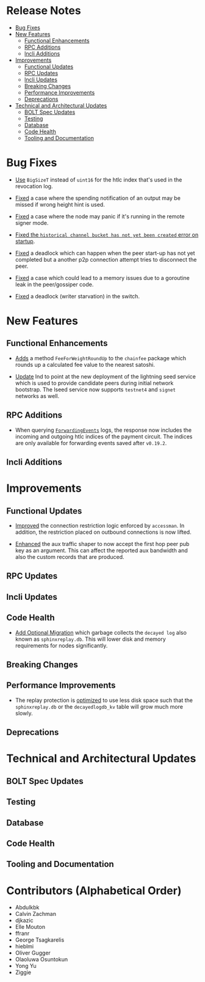 # Release Notes
- [Bug Fixes](#bug-fixes)
- [New Features](#new-features)
    - [Functional Enhancements](#functional-enhancements)
    - [RPC Additions](#rpc-additions)
    - [lncli Additions](#lncli-additions)
- [Improvements](#improvements)
    - [Functional Updates](#functional-updates)
    - [RPC Updates](#rpc-updates)
    - [lncli Updates](#lncli-updates)
    - [Breaking Changes](#breaking-changes)
    - [Performance Improvements](#performance-improvements)
    - [Deprecations](#deprecations)
- [Technical and Architectural Updates](#technical-and-architectural-updates)
    - [BOLT Spec Updates](#bolt-spec-updates)
    - [Testing](#testing)
    - [Database](#database)
    - [Code Health](#code-health)
    - [Tooling and Documentation](#tooling-and-documentation)

# Bug Fixes

- [Use](https://github.com/lightningnetwork/lnd/pull/9889) `BigSizeT` instead of
  `uint16` for the htlc index that's used in the revocation log.

- [Fixed](https://github.com/lightningnetwork/lnd/pull/9921) a case where the
  spending notification of an output may be missed if wrong height hint is used.

- [Fixed](https://github.com/lightningnetwork/lnd/pull/9962) a case where the
  node may panic if it's running in the remote signer mode.

- [Fixed the `historical channel bucket has not yet been created` error on
  startup](https://github.com/lightningnetwork/lnd/pull/9653).

- [Fixed](https://github.com/lightningnetwork/lnd/pull/9978) a deadlock which
  can happen when the peer start-up has not yet completed but a another p2p
  connection attempt tries to disconnect the peer.
  
- [Fixed](https://github.com/lightningnetwork/lnd/pull/10012) a case which
  could lead to a memory issues due to a goroutine leak in the peer/gossiper
  code.

- [Fixed](https://github.com/lightningnetwork/lnd/pull/10035) a deadlock (writer starvation) in the switch.

# New Features

## Functional Enhancements

- [Adds](https://github.com/lightningnetwork/lnd/pull/9989) a method 
  `FeeForWeightRoundUp` to the `chainfee` package which rounds up a calculated 
  fee value to the nearest satoshi.

- [Update](https://github.com/lightningnetwork/lnd/pull/9996) lnd to point at
  the new deployment of the lightning seed service which is used to provide
  candidate peers during initial network bootstrap. The lseed service now
  supports `testnet4` and `signet` networks as well.

## RPC Additions

- When querying
  [`ForwardingEvents`](https://github.com/lightningnetwork/lnd/pull/9813) logs,
  the response now includes the incoming and outgoing htlc indices of the
  payment circuit. The indices are only available for forwarding events saved
  after `v0.19.2`.

## lncli Additions

# Improvements

## Functional Updates

- [Improved](https://github.com/lightningnetwork/lnd/pull/9880) the connection
  restriction logic enforced by `accessman`. In addition, the restriction placed
  on outbound connections is now lifted.

- [Enhanced](https://github.com/lightningnetwork/lnd/pull/9980) the aux traffic
  shaper to now accept the first hop peer pub key as an argument. This can
  affect the reported aux bandwidth and also the custom records that are
  produced.

## RPC Updates

## lncli Updates

## Code Health

- [Add Optional Migration](https://github.com/lightningnetwork/lnd/pull/9945)
  which garbage collects the `decayed log` also known as `sphinxreplay.db`.
  This will lower disk and memory requirements for nodes significantly.

## Breaking Changes

## Performance Improvements

- The replay protection is
  [optimized](https://github.com/lightningnetwork/lnd/pull/9929) to use less
  disk space such that the `sphinxreplay.db` or the `decayedlogdb_kv` table will
  grow much more slowly.

## Deprecations

# Technical and Architectural Updates

## BOLT Spec Updates

## Testing

## Database

## Code Health

## Tooling and Documentation

# Contributors (Alphabetical Order)

* Abdulkbk
* Calvin Zachman
* djkazic
* Elle Mouton
* ffranr
* George Tsagkarelis
* hieblmi
* Oliver Gugger
* Olaoluwa Osuntokun
* Yong Yu
* Ziggie

